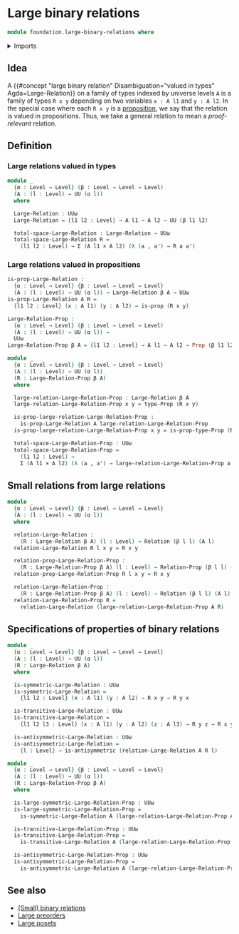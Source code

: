 # Large binary relations

```agda
module foundation.large-binary-relations where
```

<details><summary>Imports</summary>

```agda
open import foundation.binary-relations
open import foundation.dependent-pair-types
open import foundation.reflexive-relations
open import foundation.universe-levels

open import foundation-core.cartesian-product-types
open import foundation-core.propositions
```

</details>

## Idea

A
{{#concept "large binary relation" Disambiguation="valued in types" Agda=Large-Relation}}
on a family of types indexed by universe levels `A` is a family of types `R x y`
depending on two variables `x : A l1` and `y : A l2`. In the special case where
each `R x y` is a [proposition](foundation-core.propositions.md), we say that
the relation is valued in propositions. Thus, we take a general relation to mean
a _proof-relevant_ relation.

## Definition

### Large relations valued in types

```agda
module _
  {α : Level → Level} (β : Level → Level → Level)
  (A : (l : Level) → UU (α l))
  where

  Large-Relation : UUω
  Large-Relation = {l1 l2 : Level} → A l1 → A l2 → UU (β l1 l2)

  total-space-Large-Relation : Large-Relation → UUω
  total-space-Large-Relation R =
    (l1 l2 : Level) → Σ (A l1 × A l2) (λ (a , a') → R a a')
```

### Large relations valued in propositions

```agda
is-prop-Large-Relation :
  {α : Level → Level} {β : Level → Level → Level}
  (A : (l : Level) → UU (α l)) → Large-Relation β A → UUω
is-prop-Large-Relation A R =
  {l1 l2 : Level} (x : A l1) (y : A l2) → is-prop (R x y)

Large-Relation-Prop :
  {α : Level → Level} (β : Level → Level → Level)
  (A : (l : Level) → UU (α l)) →
  UUω
Large-Relation-Prop β A = {l1 l2 : Level} → A l1 → A l2 → Prop (β l1 l2)

module _
  {α : Level → Level} {β : Level → Level → Level}
  (A : (l : Level) → UU (α l))
  (R : Large-Relation-Prop β A)
  where

  large-relation-Large-Relation-Prop : Large-Relation β A
  large-relation-Large-Relation-Prop x y = type-Prop (R x y)

  is-prop-large-relation-Large-Relation-Prop :
    is-prop-Large-Relation A large-relation-Large-Relation-Prop
  is-prop-large-relation-Large-Relation-Prop x y = is-prop-type-Prop (R x y)

  total-space-Large-Relation-Prop : UUω
  total-space-Large-Relation-Prop =
    (l1 l2 : Level) →
    Σ (A l1 × A l2) (λ (a , a') → large-relation-Large-Relation-Prop a a')
```

## Small relations from large relations

```agda
module _
  {α : Level → Level} {β : Level → Level → Level}
  (A : (l : Level) → UU (α l))
  where

  relation-Large-Relation :
    (R : Large-Relation β A) (l : Level) → Relation (β l l) (A l)
  relation-Large-Relation R l x y = R x y

  relation-prop-Large-Relation-Prop :
    (R : Large-Relation-Prop β A) (l : Level) → Relation-Prop (β l l) (A l)
  relation-prop-Large-Relation-Prop R l x y = R x y

  relation-Large-Relation-Prop :
    (R : Large-Relation-Prop β A) (l : Level) → Relation (β l l) (A l)
  relation-Large-Relation-Prop R =
    relation-Large-Relation (large-relation-Large-Relation-Prop A R)
```

## Specifications of properties of binary relations

```agda
module _
  {α : Level → Level} {β : Level → Level → Level}
  (A : (l : Level) → UU (α l))
  (R : Large-Relation β A)
  where

  is-symmetric-Large-Relation : UUω
  is-symmetric-Large-Relation =
    {l1 l2 : Level} (x : A l1) (y : A l2) → R x y → R y x

  is-transitive-Large-Relation : UUω
  is-transitive-Large-Relation =
    {l1 l2 l3 : Level} (x : A l1) (y : A l2) (z : A l3) → R y z → R x y → R x z

  is-antisymmetric-Large-Relation : UUω
  is-antisymmetric-Large-Relation =
    {l : Level} → is-antisymmetric (relation-Large-Relation A R l)

module _
  {α : Level → Level} {β : Level → Level → Level}
  (A : (l : Level) → UU (α l))
  (R : Large-Relation-Prop β A)
  where

  is-large-symmetric-Large-Relation-Prop : UUω
  is-large-symmetric-Large-Relation-Prop =
    is-symmetric-Large-Relation A (large-relation-Large-Relation-Prop A R)

  is-transitive-Large-Relation-Prop : UUω
  is-transitive-Large-Relation-Prop =
    is-transitive-Large-Relation A (large-relation-Large-Relation-Prop A R)

  is-antisymmetric-Large-Relation-Prop : UUω
  is-antisymmetric-Large-Relation-Prop =
    is-antisymmetric-Large-Relation A (large-relation-Large-Relation-Prop A R)
```

## See also

- [(Small) binary relations](foundation.binary-relations.md)
- [Large preorders](order-theory.large-preorders.md)
- [Large posets](order-theory.large-posets.md)
